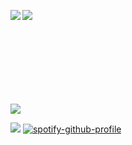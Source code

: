 <p align="center">
  <a href="https://github.com/RyanTheTechMan">
  <img align="left" src="https://github-readme-stats.vercel.app/api?username=ryanthetechman&count_private=true&show_icons=true&theme=merko&include_all_commits=true&custom_title=RyanTheTechMan%27s%20Git%20Hub%20Stats&title_color=7A7ADB&icon_color=2234AE&text_color=D3D3D3&bg_color=0,000000,130F40"/></a>
<a href="https://github.com/RyanTheTechMan">
  <img align="left" src="https://github-readme-stats.vercel.app/api/top-langs/?username=ryanthetechman&langs_count=9&hide=shaderlab,hlsl&exclude_repo=The-Purge&theme=merko&custom_title=Top%20Languages&layout=compact&title_color=7A7ADB&icon_color=2234AE&text_color=D3D3D3&bg_color=0,000000,130F40"/></a>
</p>
<br/><br/><br/><br/><br/><br/><br/><br/>
<p>
  <a href="https://github.com/RyanTheTechMan"><img align="bottom" src="https://komarev.com/ghpvc/?username=ryanthetechman&label=Profile+Views"/></a>
</p>

![](https://hit.yhype.me/github/profile?user_id=13668634)
[![spotify-github-profile](https://spotify-github-profile.vercel.app/api/view?uid=ryanthetechman&cover_image=false&theme=default&bar_color=53b14f&bar_color_cover=false)](https://spotify-github-profile.vercel.app/api/view?uid=ryanthetechman&redirect=true)
